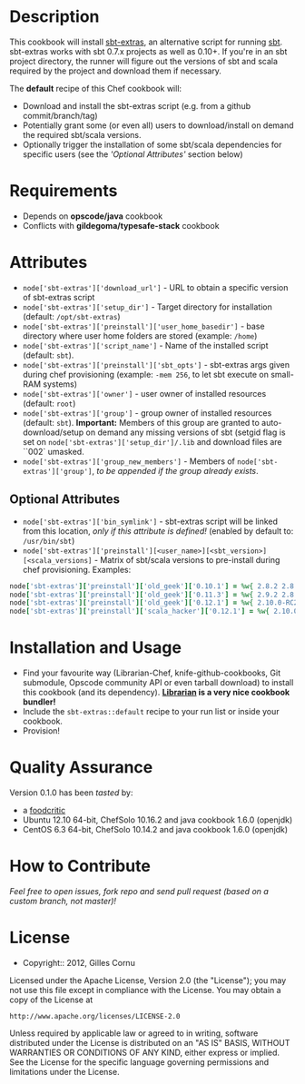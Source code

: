 
Description
===========

This cookbook will install [sbt-extras](https://github.com/paulp/sbt-extras), an alternative script for running [sbt](https://github.com/harrah/xsbt). sbt-extras works with sbt 0.7.x projects as well as 0.10+. If you're in an sbt project directory, the runner will figure out the versions of sbt and scala required by the project and download them if necessary.

The **default** recipe of this Chef cookbook will:

* Download and install the sbt-extras script (e.g. from a github commit/branch/tag) 
* Potentially grant some (or even all) users to download/install on demand the required sbt/scala versions.
* Optionally trigger the installation of some sbt/scala dependencies for specific users (see the *'Optional Attributes'* section below)

Requirements
============

* Depends on **opscode/java** cookbook
* Conflicts with **gildegoma/typesafe-stack** cookbook

Attributes
==========

* `node['sbt-extras']['download_url']` - URL to obtain a specific version of sbt-extras script  
* `node['sbt-extras']['setup_dir']` - Target directory for installation (default: `/opt/sbt-extras`)
* `node['sbt-extras']['preinstall']['user_home_basedir']` - base directory where user home folders are stored (example: `/home`)
* `node['sbt-extras']['script_name']` - Name of the installed script (default: `sbt`).
* `node['sbt-extras']['preinstall']['sbt_opts']` - sbt-extras args given during chef provisioning (example: `-mem 256`, to let sbt execute on small-RAM systems)
* `node['sbt-extras']['owner']` - user owner of installed resources (default: `root`)
* `node['sbt-extras']['group']` - group owner of installed resources (default: `sbt`). **Important:** Members of this group are granted to auto-download/setup on demand any missing versions of sbt (setgid flag is set on `node['sbt-extras']['setup_dir']/.lib` and download files are ``002` umasked.
* `node['sbt-extras']['group_new_members']` - Members of `node['sbt-extras']['group']`, *to be appended if the group already exists*.

## Optional Attributes

* `node['sbt-extras']['bin_symlink']` - sbt-extras script will be linked from this location, *only if this attribute is defined!* (enabled by default to: `/usr/bin/sbt`)
* `node['sbt-extras']['preinstall'][<user_name>][<sbt_version>][<scala_versions]` - Matrix of sbt/scala versions to pre-install during chef provisioning. Examples: 

```ruby
node['sbt-extras']['preinstall']['old_geek']['0.10.1'] = %w{ 2.8.2 2.8.1 }
node['sbt-extras']['preinstall']['old_geek']['0.11.3'] = %w{ 2.9.2 2.8.2 }
node['sbt-extras']['preinstall']['old_geek']['0.12.1'] = %w{ 2.10.0-RC2 2.9.2 2.9.1 2.9.0-1 }
node['sbt-extras']['preinstall']['scala_hacker']['0.12.1'] = %w{ 2.10.0-RC2 }
``` 

Installation and Usage
======================

* Find your favourite way (Librarian-Chef, knife-github-cookbooks, Git submodule, Opscode community API or even tarball download) to install this cookbook (and its dependency). **[Librarian](https://github.com/applicationsonline/librarian#readme) is a very nice cookbook bundler!**
* Include the `sbt-extras::default` recipe to your run list or inside your cookbook.
* Provision!

Quality Assurance
=================

Version 0.1.0 has been _tasted_ by:

* a [foodcritic](http://acrmp.github.com/foodcritic/)
* Ubuntu 12.10 64-bit, ChefSolo 10.16.2 and java cookbook 1.6.0 (openjdk)
* CentOS 6.3 64-bit, ChefSolo 10.14.2 and java cookbook 1.6.0 (openjdk)

How to Contribute
=================

*Feel free to open issues, fork repo and send pull request (based on a custom branch, not master)!*

License
=======

* Copyright:: 2012, Gilles Cornu

Licensed under the Apache License, Version 2.0 (the "License");
you may not use this file except in compliance with the License.
You may obtain a copy of the License at

    http://www.apache.org/licenses/LICENSE-2.0

Unless required by applicable law or agreed to in writing, software
distributed under the License is distributed on an "AS IS" BASIS,
WITHOUT WARRANTIES OR CONDITIONS OF ANY KIND, either express or implied.
See the License for the specific language governing permissions and
limitations under the License.
